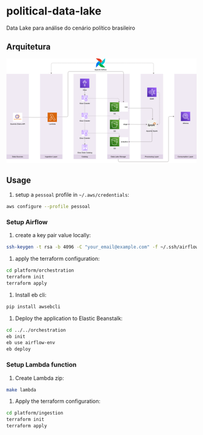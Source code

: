 # political-data-lake

Data Lake para análise do cenário político brasileiro

## Arquitetura

![Arquitetura](./diagrams/political-data-lake.png)

## Usage

1. setup a `pessoal` profile in `~/.aws/credentials`:
```sh
aws configure --profile pessoal
```

### Setup Airflow
1. create a key pair value locally:
```sh
ssh-keygen -t rsa -b 4096 -C "your_email@example.com" -f ~/.ssh/airflow-key
```

1. apply the terraform configuration:
```sh
cd platform/orchestration
terraform init
terraform apply
```

1. Install eb cli:
```sh
pip install awsebcli
```

1. Deploy the application to Elastic Beanstalk:
```sh
cd ../../orchestration
eb init
eb use airflow-env
eb deploy
```

### Setup Lambda function

1. Create Lambda zip:
```sh
make lambda
```
1. Apply the terraform configuration:
```sh
cd platform/ingestion
terraform init
terraform apply
```
